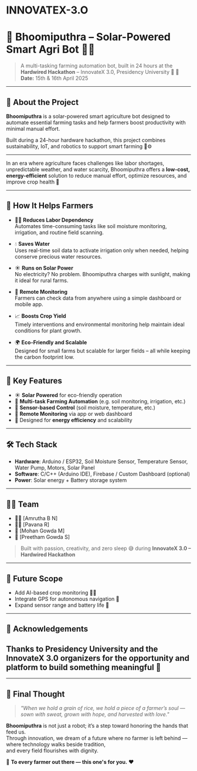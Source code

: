 # INNOVATEX-3.O
# 🌱 Bhoomiputhra – Solar-Powered Smart Agri Bot 🤖🌞

> A multi-tasking farming automation bot, built in 24 hours at the **Hardwired Hackathon** – InnovateX 3.0, Presidency University 🚀
📅 **Date:** 15th & 16th April 2025

---

## 📌 About the Project

**Bhoomiputhra** is a solar-powered smart agriculture bot designed to automate essential farming tasks and help farmers boost productivity with minimal manual effort.

Built during a 24-hour hardware hackathon, this project combines sustainability, IoT, and robotics to support smart farming 🌾⚙️

---
In an era where agriculture faces challenges like labor shortages, unpredictable weather, and water scarcity, Bhoomiputhra offers a **low-cost, energy-efficient** solution to reduce manual effort, optimize resources, and improve crop health 🌾

---



## 🌾 How It Helps Farmers

- 🧑‍🌾 **Reduces Labor Dependency**  
  Automates time-consuming tasks like soil moisture monitoring, irrigation, and routine field scanning.

- 💧 **Saves Water**  
  Uses real-time soil data to activate irrigation only when needed, helping conserve precious water resources.
  
- ☀️ **Runs on Solar Power**  
  No electricity? No problem. Bhoomiputhra charges with sunlight, making it ideal for rural farms.

- 📱 **Remote Monitoring**  
  Farmers can check data from anywhere using a simple dashboard or mobile app.

- 📈 **Boosts Crop Yield**  
  Timely interventions and environmental monitoring help maintain ideal conditions for plant growth.

- 🌍 **Eco-Friendly and Scalable**  
  Designed for small farms but scalable for larger fields – all while keeping the carbon footprint low.

---
## 🧠 Key Features

- ☀️ **Solar Powered** for eco-friendly operation
- 🚜 **Multi-task Farming Automation** (e.g. soil monitoring, irrigation, etc.)
- 📡 **Sensor-based Control** (soil moisture, temperature, etc.)
- 📱 **Remote Monitoring** via app or web dashboard
- 🔋 Designed for **energy efficiency** and scalability

---

## 🛠️ Tech Stack

- **Hardware**: Arduino / ESP32, Soil Moisture Sensor, Temperature Sensor, Water Pump, Motors, Solar Panel
- **Software**: C/C++ (Arduino IDE), Firebase / Custom Dashboard (optional)
- **Power**: Solar energy + Battery storage system

---

## 🧑‍💻 Team

- 👨‍🔧 [Amrutha B N]
- 👨‍💻 [Pavana R]
- 🤖 [Mohan Gowda M]
- 🎨 [Preetham Gowda S]

> Built with passion, creativity, and zero sleep 😅 during **InnovateX 3.0 – Hardwired Hackathon**

---


## 🚀 Future Scope

- Add AI-based crop monitoring 🌾🧠  
- Integrate GPS for autonomous navigation 📍  
- Expand sensor range and battery life 🔋

---

## 🙌 Acknowledgements

Thanks to **Presidency University** and the **InnovateX 3.0** organizers for the opportunity and platform to build something meaningful 💚
---

---

## 🌻 Final Thought

> _"When we hold a grain of rice, we hold a piece of a farmer’s soul — sown with sweat, grown with hope, and harvested with love."_

**Bhoomiputhra** is not just a robot; it’s a step toward honoring the hands that feed us.  
Through innovation, we dream of a future where no farmer is left behind — where technology walks beside tradition,  
and every field flourishes with dignity.

🌾 **To every farmer out there — this one's for you.** ❤️







